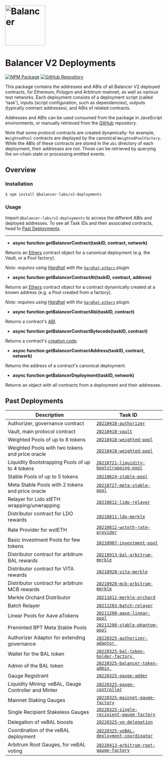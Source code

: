 # <img src="../../logo.svg" alt="Balancer" height="128px">

# Balancer V2 Deployments

[![NPM Package](https://img.shields.io/npm/v/@balancer-labs/v2-deployments.svg)](https://www.npmjs.org/package/@balancer-labs/v2-deployments)
[![GitHub Repository](https://img.shields.io/badge/github-deployments-lightgrey?logo=github)](https://github.com/balancer-labs/balancer-v2-monorepo/tree/deployments-latest/pkg/deployments)

This package contains the addresses and ABIs of all Balancer V2 deployed contracts, for Ethereum, Polygon and Arbitrum mainnet, as well as various test networks. Each deployment consists of a deployment script (called 'task'), inputs (script configuration, such as dependencies), outputs (typically contract addresses), and ABIs of related contracts.

Addresses and ABIs can be used consumed from the package in JavaScript environments, or manually retrieved from the [GitHub](https://github.com/balancer-labs/balancer-v2-monorepo/tree/deployments-latest/pkg/deployments) repository.

Note that some protocol contracts are created dynamically: for example, `WeightedPool` contracts are deployed by the canonical `WeightedPoolFactory`. While the ABIs of these contracts are stored in the `abi` directory of each deployment, their addresses are not. Those can be retrieved by querying the on-chain state or processing emitted events.

## Overview

### Installation

```console
$ npm install @balancer-labs/v2-deployments
```

### Usage

Import `@balancer-labs/v2-deployments` to access the different ABIs and deployed addresses. To see all Task IDs and their associated contracts, head to [Past Deployments](#past-deployments).

---

- **async function getBalancerContract(taskID, contract, network)**

Returns an [Ethers](https://docs.ethers.io/v5/) contract object for a canonical deployment (e.g. the Vault, or a Pool factory).

_Note: requires using [Hardhat](https://hardhat.org/) with the [`hardhat-ethers`](https://hardhat.org/plugins/nomiclabs-hardhat-ethers.html) plugin._

- **async function getBalancerContractAt(taskID, contract, address)**

Returns an [Ethers](https://docs.ethers.io/v5/) contract object for a contract dynamically created at a known address (e.g. a Pool created from a factory).

_Note: requires using [Hardhat](https://hardhat.org/) with the [`hardhat-ethers`](https://hardhat.org/plugins/nomiclabs-hardhat-ethers.html) plugin._

- **async function getBalancerContractAbi(taskID, contract)**

Returns a contract's [ABI](https://docs.soliditylang.org/en/latest/abi-spec.html).

- **async function getBalancerContractBytecode(taskID, contract)**

Returns a contract's [creation code](https://docs.soliditylang.org/en/latest/contracts.html#creating-contracts).

- **async function getBalancerContractAddress(taskID, contract, network)**

Returns the address of a contract's canonical deployment.

- **async function getBalancerDeployment(taskID, network)**

Returns an object with all contracts from a deployment and their addresses.

## Past Deployments

| Description                                          | Task ID                                                                                      |
| ---------------------------------------------------- | -------------------------------------------------------------------------------------------- |
| Authorizer, governance contract                      | [`20210418-authorizer`](./tasks/20210418-authorizer)                                         |
| Vault, main protocol contract                        | [`20210418-vault`](./tasks/20210418-vault)                                                   |
| Weighted Pools of up to 8 tokens                     | [`20210418-weighted-pool`](./tasks/20210418-weighted-pool)                                   |
| Weighted Pools with two tokens and price oracle      | [`20210418-weighted-pool`](./tasks/20210418-weighted-pool)                                   |
| Liquidity Bootstrapping Pools of up to 4 tokens      | [`20210721-liquidity-bootstrapping-pool`](./tasks/20210721-liquidity-bootstrapping-pool)     |
| Stable Pools of up to 5 tokens                       | [`20210624-stable-pool`](./tasks/20210624-stable-pool)                                       |
| Meta Stable Pools with 2 tokens and price oracle     | [`20210727-meta-stable-pool`](./tasks/20210727-meta-stable-pool)                             |
| Relayer for Lido stETH wrapping/unwrapping           | [`20210812-lido-relayer`](./tasks/20210812-lido-relayer)                                     |
| Distributor contract for LDO rewards                 | [`20210811-ldo-merkle`](./tasks/20210811-ldo-merkle)                                         |
| Rate Provider for wstETH                             | [`20210812-wsteth-rate-provider`](./tasks/20210812-wsteth-rate-provider)                     |
| Basic Investment Pools for few tokens                | [`20210907-investment-pool`](./tasks/20210907-investment-pool)                               |
| Distributor contract for arbitrum BAL rewards        | [`20210913-bal-arbitrum-merkle`](./tasks/20210913-bal-arbitrum-merkle)                       |
| Distributor contract for VITA rewards                | [`20210920-vita-merkle`](./tasks/20210920-vita-merkle)                                       |
| Distributor contract for arbitrum MCB rewards        | [`20210928-mcb-arbitrum-merkle`](./tasks/20210928-mcb-arbitrum-merkle)                       |
| Merkle Orchard Distributor                           | [`20211012-merkle-orchard`](./tasks/20211012-merkle-orchard)                                 |
| Batch Relayer                                        | [`20211203-batch-relayer`](./tasks/20211203-batch-relayer)                                   |
| Linear Pools for Aave aTokens                        | [`20211208-aave-linear-pool`](./tasks/20211208-aave-linear-pool)                             |
| Preminted BPT Meta Stable Pools                      | [`20211208-stable-phantom-pool`](./tasks/20211208-stable-phantom-pool)                       |
| Authorizer Adaptor for extending governance          | [`20220325-authorizer-adaptor `](./tasks/20220325-authorizer-adaptor)                        |
| Wallet for the BAL token                             | [`20220325-bal-token-holder-factory `](./tasks/20220325-bal-token-holder-factory)            |
| Admin of the BAL token                               | [`20220325-balancer-token-admin `](./tasks/20220325-balancer-token-admin)                    |
| Gauge Registrant                                     | [`20220325-gauge-adder`](./tasks/20220325-gauge-adder)                                       |
| Liquidity Mining: veBAL, Gauge Controller and Minter | [`20220325-gauge-controller`](./tasks/20220325-gauge-controller)                             |
| Mainnet Staking Gauges                               | [`20220325-mainnet-gauge-factory`](./tasks/20220325-mainnet-gauge-factory)                   |
| Single Recipient Stakeless Gauges                    | [`20220325-single-recipient-gauge-factory`](./tasks/20220325-single-recipient-gauge-factory) |
| Delegation of veBAL boosts                           | [`20220325-ve-delegation`](./tasks/20220325-ve-delegation)                                   |
| Coordination of the veBAL deployment                 | [`20220325-veBAL-deployment-coordinator`](./tasks/20220325-veBAL-deployment-coordinator)     |
| Arbitrum Root Gauges, for veBAL voting               | [`20220413-arbitrum-root-gauge-factory`](./tasks/20220413-arbitrum-root-gauge-factory)       |
